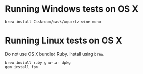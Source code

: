 # Running Windows tests on OS X

```
brew install Caskroom/cask/xquartz wine mono
```

# Running Linux tests on OS X
Do not use OS X bundled Ruby. Install using `brew`.

```
brew install ruby gnu-tar dpkg
gem install fpm
```